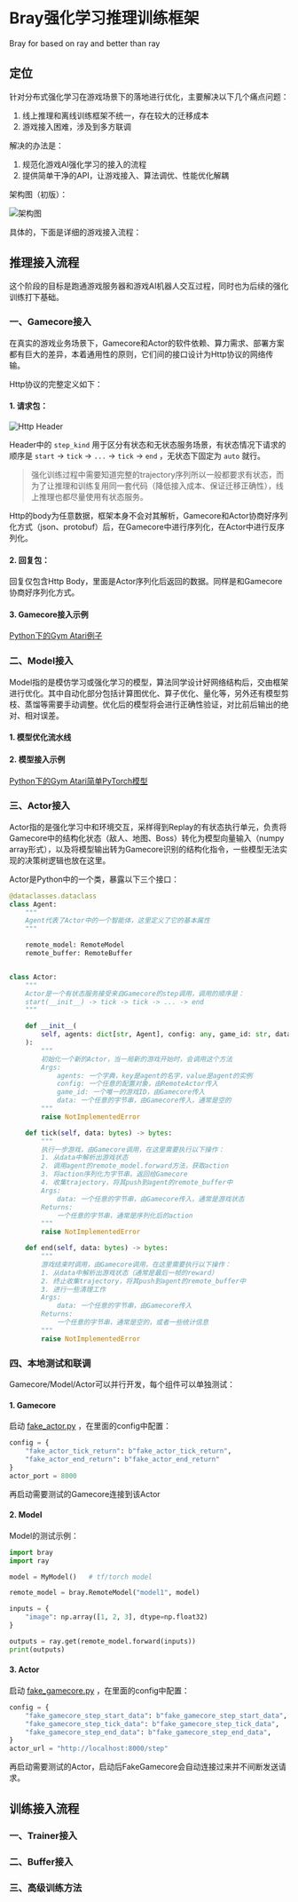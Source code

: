 # Bray强化学习推理训练框架

Bray for based on ray and better than ray

## 定位

针对分布式强化学习在游戏场景下的落地进行优化，主要解决以下几个痛点问题：

1. 线上推理和离线训练框架不统一，存在较大的迁移成本
2. 游戏接入困难，涉及到多方联调

解决的办法是：

1. 规范化游戏AI强化学习的接入的流程
2. 提供简单干净的API，让游戏接入、算法调优、性能优化解耦

架构图（初版）：

![架构图](./docs/img/structure.jpg)


具体的，下面是详细的游戏接入流程：

## 推理接入流程

这个阶段的目标是跑通游戏服务器和游戏AI机器人交互过程，同时也为后续的强化训练打下基础。

### 一、Gamecore接入

在真实的游戏业务场景下，Gamecore和Actor的软件依赖、算力需求、部署方案都有巨大的差异，本着通用性的原则，它们间的接口设计为Http协议的网络传输。

Http协议的完整定义如下：

#### 1. 请求包：

![Http Header](./docs/img/http_header.png)

Header中的 `step_kind` 用于区分有状态和无状态服务场景，有状态情况下请求的顺序是 `start` -> `tick` -> `...` -> `tick` -> `end` ，无状态下固定为 `auto` 就行。

> 强化训练过程中需要知道完整的trajectory序列所以一般都要求有状态，而为了让推理和训练复用同一套代码（降低接入成本、保证迁移正确性），线上推理也都尽量使用有状态服务。

Http的body为任意数据，框架本身不会对其解析，Gamecore和Actor协商好序列化方式（json、protobuf）后，在Gamecore中进行序列化，在Actor中进行反序列化。

#### 2. 回复包：

回复仅包含Http Body，里面是Actor序列化后返回的数据。同样是和Gamecore协商好序列化方式。

#### 3. Gamecore接入示例

[Python下的Gym Atari例子](./bray/benchmark/atari/gamecore.py)

### 二、Model接入

Model指的是模仿学习或强化学习的模型，算法同学设计好网络结构后，交由框架进行优化。其中自动化部分包括计算图优化、算子优化、量化等，另外还有模型剪枝、蒸馏等需要手动调整。优化后的模型将会进行正确性验证，对比前后输出的绝对、相对误差。

#### 1. 模型优化流水线

#### 2. 模型接入示例

[Python下的Gym Atari简单PyTorch模型](./bray/benchmark/atari/model.py)

### 三、Actor接入

Actor指的是强化学习中和环境交互，采样得到Replay的有状态执行单元，负责将Gamecore中的结构化状态（敌人、地图、Boss）转化为模型向量输入（numpy array形式），以及将模型输出转为Gamecore识别的结构化指令，一些模型无法实现的决策树逻辑也放在这里。

Actor是Python中的一个类，暴露以下三个接口：

```python
@dataclasses.dataclass
class Agent:
    """
    Agent代表了Actor中的一个智能体，这里定义了它的基本属性
    """

    remote_model: RemoteModel
    remote_buffer: RemoteBuffer


class Actor:
    """
    Actor是一个有状态服务接受来自Gamecore的step调用，调用的顺序是：
    start(__init__) -> tick -> tick -> ... -> end
    """

    def __init__(
        self, agents: dict[str, Agent], config: any, game_id: str, data: bytes
    ):
        """
        初始化一个新的Actor，当一局新的游戏开始时，会调用这个方法
        Args:
            agents: 一个字典，key是agent的名字，value是agent的实例
            config: 一个任意的配置对象，由RemoteActor传入
            game_id: 一个唯一的游戏ID，由Gamecore传入
            data: 一个任意的字节串，由Gamecore传入，通常是空的
        """
        raise NotImplementedError

    def tick(self, data: bytes) -> bytes:
        """
        执行一步游戏，由Gamecore调用，在这里需要执行以下操作：
        1. 从data中解析出游戏状态
        2. 调用agent的remote_model.forward方法，获取action
        3. 将action序列化为字节串，返回给Gamecore
        4. 收集trajectory，将其push到agent的remote_buffer中
        Args:
            data: 一个任意的字节串，由Gamecore传入，通常是游戏状态
        Returns:
            一个任意的字节串，通常是序列化后的action
        """
        raise NotImplementedError

    def end(self, data: bytes) -> bytes:
        """
        游戏结束时调用，由Gamecore调用，在这里需要执行以下操作：
        1. 从data中解析出游戏状态（通常是最后一帧的reward）
        2. 终止收集trajectory，将其push到agent的remote_buffer中
        3. 进行一些清理工作
        Args:
            data: 一个任意的字节串，由Gamecore传入
        Returns:
            一个任意的字节串，通常是空的，或者一些统计信息
        """
        raise NotImplementedError
```

### 四、本地测试和联调

Gamecore/Model/Actor可以并行开发，每个组件可以单独测试：

#### 1. Gamecore

启动 [fake_actor.py](./bray/fake_actor.py) ，在里面的config中配置：

```python
config = {
    "fake_actor_tick_return": b"fake_actor_tick_return",
    "fake_actor_end_return": b"fake_actor_end_return"
}
actor_port = 8000
```

再启动需要测试的Gamecore连接到该Actor

#### 2. Model

Model的测试示例：

```python
import bray
import ray

model = MyModel()   # tf/torch model

remote_model = bray.RemoteModel("model1", model)

inputs = {
    "image": np.array([1, 2, 3], dtype=np.float32)
}

outputs = ray.get(remote_model.forward(inputs))
print(outputs)
```

#### 3. Actor

启动 [fake_gamecore.py](./bray/fake_gamecore.py) ，在里面的config中配置：

```python
config = {
    "fake_gamecore_step_start_data": b"fake_gamecore_step_start_data",
    "fake_gamecore_step_tick_data": b"fake_gamecore_step_tick_data",
    "fake_gamecore_step_end_data": b"fake_gamecore_step_end_data",
}
actor_url = "http://localhost:8000/step"
```

再启动需要测试的Actor，启动后FakeGamecore会自动连接过来并不间断发送请求。

## 训练接入流程

### 一、Trainer接入

### 二、Buffer接入

### 三、高级训练方法